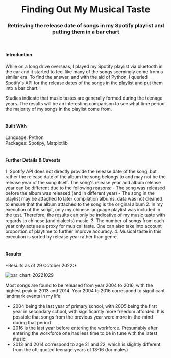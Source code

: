 <h1 align="center">Finding Out My Musical Taste</h1>
<h3 align="center">Retrieving the release date of songs in my Spotify playlist and putting them in a bar chart</h3>
<br>

<!--Introduction-->
<h4>Introduction</h4>
While on a long drive overseas, I played my Spotify playlist via bluetooth in the car and it started to feel like many of the songs seemingly come from a similar era. To find the answer, and with the aid of Python, I queried Spotify's API for the release dates of the songs in the playlist and put them into a bar chart.

Studies indicate that music tastes are generally formed during the teenage years. The results will be an interesting comparison to see what time period the majority of my songs in the playlist come from.
<br>
<br>
<!--Built With: Language and Packages-->
<h4>Built With</h4>
Language: Python
<br>
Packages: Spotipy, Matplotlib
<br>
<br>
<!--Methodology Issues-->
<h4>Further Details & Caveats</h4>
1. Spotify API does not directly provide the release date of the song, but rather the release date of the album the song belongs to and may not be the release year of the song itself. The song's release year and album release year can be different due to the following reasons:
     - The song was released before the album was released (and in different year)
     - The song in the playlist may be attached to later compilation albums, data was not cleaned to ensure that the album attached to the song is the original album
2. In my execution of the script, only my chinese language playlist was included in the test. Therefore, the results can only be indicative of my music taste with regards to chinese (and dialects) music.
3. The number of songs from each year only acts as a proxy for musical taste. One can also take into account proportion of playtime to further improve accuracy.
4. Musical taste in this execution is sorted by release year rather than genre.
<br>
<br>
<!--Results-->
<h4>Results</h4>
*Results as of 29 October 2022:*

![bar_chart_20221029](https://user-images.githubusercontent.com/60059807/198825858-33f7c544-ac9b-4d32-ae13-e51c24a5e74d.png)


Most songs are found to be released from year 2004 to 2016, with the highest peak in 2013 and 2014. Year 2004 to 2016 correspond to significant landmark events in my life:
- 2004 being the last year of primary school, with 2005 being the first year in secondary school, with significantly more freedom afforded. It is possible that songs from the previous year were more in-the-mind during that period
- 2016 is the last year before entering the workforce. Presumably after entering the workforce one has less time to be in tune with the latest music
- 2013 and 2014 correspond to age 21 and 22, which is slightly different from the oft-quoted teenage years of 13-16 (for males)
